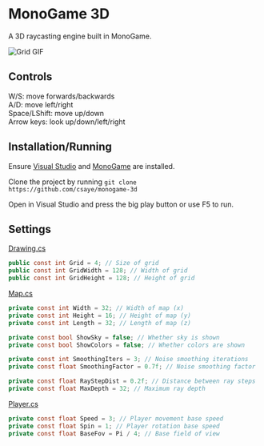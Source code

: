 # MonoGame 3D

A 3D raycasting engine built in MonoGame.

![Grid GIF](https://user-images.githubusercontent.com/27871609/114318182-18328480-9ac9-11eb-9f59-6159689adf67.gif)

## Controls

W/S: move forwards/backwards\
A/D: move left/right\
Space/LShift: move up/down\
Arrow keys: look up/down/left/right

## Installation/Running

Ensure [Visual Studio](https://visualstudio.microsoft.com/downloads/) and [MonoGame](https://www.monogame.net/downloads/) are installed.

Clone the project by running `git clone https://github.com/csaye/monogame-3d`

Open in Visual Studio and press the big play button or use F5 to run.

## Settings

[Drawing.cs](Mono3D/Drawing.cs)
```cs
public const int Grid = 4; // Size of grid
public const int GridWidth = 128; // Width of grid
public const int GridHeight = 128; // Height of grid
```

[Map.cs](Mono3D/Map.cs)
```cs
private const int Width = 32; // Width of map (x)
private const int Height = 16; // Height of map (y)
private const int Length = 32; // Length of map (z)

private const bool ShowSky = false; // Whether sky is shown
private const bool ShowColors = false; // Whether colors are shown

private const int SmoothingIters = 3; // Noise smoothing iterations
private const float SmoothingFactor = 0.7f; // Noise smoothing factor

private const float RayStepDist = 0.2f; // Distance between ray steps
private const float MaxDepth = 32; // Maximum ray depth
```

[Player.cs](Mono3D/Player.cs)
```cs
private const float Speed = 3; // Player movement base speed
private const float Spin = 1; // Player rotation base speed
private const float BaseFov = Pi / 4; // Base field of view
```

